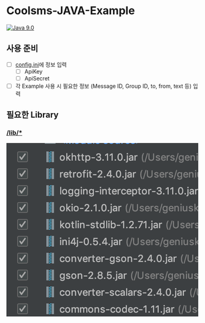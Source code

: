 # Coolsms-JAVA-Example

[![Java 9.0](https://img.shields.io/badge/Java-v9.0-red.svg)](https://www.oracle.com/technetwork/java/javase/downloads/jdk9-downloads-3848520.html)

## 사용 준비
- [ ] [config.ini](https://github.com/coolsms/examples/blob/java/java/src/config.ini)에 정보 입력
  - [ ] ApiKey
  - [ ] ApiSecret

- [ ] 각 Example 사용 시 필요한 정보 (Message ID, Group ID, to, from, text 등) 입력

## 필요한 Library
### [/lib/*](https://github.com/coolsms/examples/tree/java/java/lib)

![libimage](./image/lib.png)
